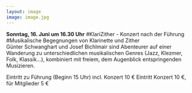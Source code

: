 ```yaml
---
layout: image
image: image.jpg
---
```


**Sonntag, 16. Juni um 16.30 Uhr** 
#KlariZither - Konzert nach der Führung
   
#Musikalische Begegnungen von Klarinette und Zither   
Günter Schwanghart und Josef Bichlmair sind Abenteurer auf einer Wanderung zu unterschiedlichen musikalischen Genres (Jazz, Klezmer, Folk, Klassik…), kombiniert mit freiem, dem Augenblick entspringenden Musizieren.
  
Eintritt zu Führung (Beginn 15 Uhr) incl. Konzert 10 €
Eintritt Konzert 10 €, für Mitglieder 5 €